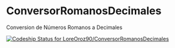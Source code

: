 ConversorRomanosDecimales
=========================

Conversion de Números Romanos a Decimales

[ ![Codeship Status for LoreOroz90/ConversorRomanosDecimales](https://www.codeship.io/projects/19e2e500-fc26-0131-49be-6e5f7dbab667/status)](https://www.codeship.io/projects/29326)
